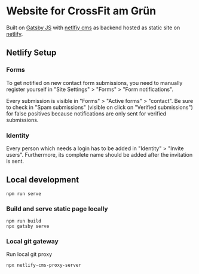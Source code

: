 # Website for CrossFit am Grün

Built on [Gatsby JS](https://www.gatsbyjs.com/) with [netlfiy cms](https://www.netlifycms.org/) as backend hosted as
static site on [netlify](https://www.netlify.com/).

## Netlify Setup

### Forms

To get notified on new contact form submissions, you need to manually register yourself in "Site Settings" > "Forms" >
"Form notifications".

Every submission is visible in "Forms" > "Active forms" > "contact". Be sure to check in "Spam submissions" (visible on
click on "Verified submissions") for false positives because notifications are only sent for verified submissions.

### Identity

Every person which needs a login has to be added in "Identity" > "Invite users". Furthermore, its complete name should
be added after the invitation is sent.

## Local development

```
npm run serve
```

### Build and serve static page locally

```
npm run build
npx gatsby serve
```

### Local git gateway

Run local git proxy

```
npx netlify-cms-proxy-server
```
